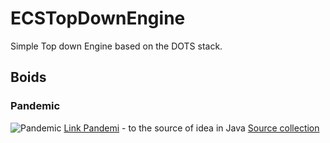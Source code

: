 # ECSTopDownEngine
Simple Top down Engine based on the DOTS stack.

## Boids 
### Pandemic
![Pandemic](/Docs/Res/Pandemic.gif)
[Link Pandemi](https://github.com/IvanHornung/Pandemic-Simulator) - to the source of idea in Java
[Source collection](https://thecodingtrain.com/CodingChallenges/124-flocking-boids)